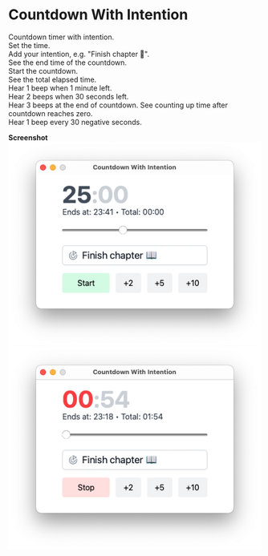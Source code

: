 # Countdown With Intention

Countdown timer with intention.  
Set the time.  
Add your intention, e.g. "Finish chapter 📖".  
See the end time of the countdown.  
Start the countdown.  
See the total elapsed time.  
Hear 1 beep when 1 minute left.  
Hear 2 beeps when 30 seconds left.  
Hear 3 beeps at the end of countdown.
See counting up time after countdown reaches zero.  
Hear 1 beep every 30 negative seconds.

**Screenshot**  
![Screenshot](screenshot-positive.png)
![Screenshot](screenshot-negative.png)
